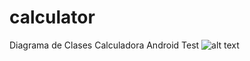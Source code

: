 # calculator
Diagrama de Clases Calculadora Android Test
![alt text](https://k60.kn3.net/F/B/6/9/B/9/223.png)
